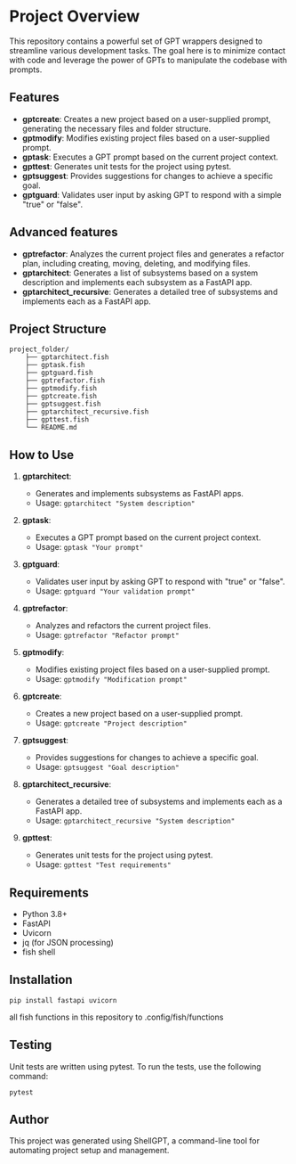 # Project Overview

This repository contains a powerful set of GPT wrappers designed to streamline various development tasks. The goal here is to minimize contact with code and leverage the power of GPTs to manipulate the codebase with prompts.

## Features

- **gptcreate**: Creates a new project based on a user-supplied prompt, generating the necessary files and folder structure.
- **gptmodify**: Modifies existing project files based on a user-supplied prompt.
- **gptask**: Executes a GPT prompt based on the current project context.
- **gpttest**: Generates unit tests for the project using pytest.
- **gptsuggest**: Provides suggestions for changes to achieve a specific goal.
- **gptguard**: Validates user input by asking GPT to respond with a simple "true" or "false".

## Advanced features
- **gptrefactor**: Analyzes the current project files and generates a refactor plan, including creating, moving, deleting, and modifying files.
- **gptarchitect**: Generates a list of subsystems based on a system description and implements each subsystem as a FastAPI app.
- **gptarchitect_recursive**: Generates a detailed tree of subsystems and implements each as a FastAPI app.

## Project Structure

```
project_folder/
    ├── gptarchitect.fish
    ├── gptask.fish
    ├── gptguard.fish
    ├── gptrefactor.fish
    ├── gptmodify.fish
    ├── gptcreate.fish
    ├── gptsuggest.fish
    ├── gptarchitect_recursive.fish
    ├── gpttest.fish
    └── README.md
```

## How to Use

1. **gptarchitect**:
   - Generates and implements subsystems as FastAPI apps.
   - Usage: `gptarchitect "System description"`

2. **gptask**:
   - Executes a GPT prompt based on the current project context.
   - Usage: `gptask "Your prompt"`

3. **gptguard**:
   - Validates user input by asking GPT to respond with "true" or "false".
   - Usage: `gptguard "Your validation prompt"`

4. **gptrefactor**:
   - Analyzes and refactors the current project files.
   - Usage: `gptrefactor "Refactor prompt"`

5. **gptmodify**:
   - Modifies existing project files based on a user-supplied prompt.
   - Usage: `gptmodify "Modification prompt"`

6. **gptcreate**:
   - Creates a new project based on a user-supplied prompt.
   - Usage: `gptcreate "Project description"`

7. **gptsuggest**:
   - Provides suggestions for changes to achieve a specific goal.
   - Usage: `gptsuggest "Goal description"`

8. **gptarchitect_recursive**:
   - Generates a detailed tree of subsystems and implements each as a FastAPI app.
   - Usage: `gptarchitect_recursive "System description"`

9. **gpttest**:
   - Generates unit tests for the project using pytest.
   - Usage: `gpttest "Test requirements"`

## Requirements

- Python 3.8+
- FastAPI
- Uvicorn
- jq (for JSON processing)
- fish shell

## Installation

```
pip install fastapi uvicorn
```
all fish functions in this repository to .config/fish/functions

## Testing

Unit tests are written using pytest. To run the tests, use the following command:
```
pytest
```

## Author

This project was generated using ShellGPT, a command-line tool for automating project setup and management.
